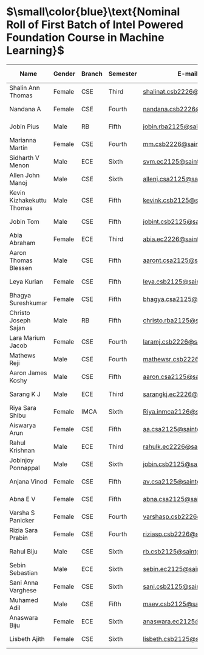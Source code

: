 # $\small\color{blue}\text{Nominal Roll of First Batch of Intel Powered Foundation Course in Machine Learning}$

| Name                           | Gender | Branch | Semester | E-mail ID                                 | Mobile No.   | Enrolment ID   |
|--------------------------------|--------|--------|----------|-------------------------------------------|--------------|----------------|
| Shalin Ann Thomas               | Female | CSE    | Third    | shalinat.csb2226@saintgits.org           | 9745048057   | INTCS224-01    |
| Nandana A                       | Female | CSE    | Fourth   | nandana.csb2226@saintgits.org           | 9048454211   | INTCS224-02    |
| Jobin Pius                      | Male   | RB     | Fifth    | jobin.rba2125@saintgits.org             | 7736623548   | INTCS224-03    |
| Marianna Martin                 | Female | CSE    | Fourth   | mm.csb2226@saintgits.org                | 7907253859   | INTCS224-04    |
| Sidharth V Menon                | Male   | ECE    | Sixth    | svm.ec2125@saintgits.org                | 9074975037   | INTCS224-05    |
| Allen John Manoj                | Male   | CSE    | Sixth    | allenj.csa2125@saintgits.org            | 9142000999   | INTCS224-06    |
| Kevin Kizhakekuttu Thomas       | Male   | CSE    | Fifth    | kevink.csb2125@saintgits.org            | 8590746742   | INTCS224-07    |
| Jobin Tom                       | Male   | CSE    | Fifth    | jobint.csb2125@saintgits.org            | 7306502161   | INTCS224-08    |
| Abia Abraham                    | Female | ECE    | Third    | abia.ec2226@saintgits.org               | 6235714895   | INTCS224-09    |
| Aaron Thomas Blessen            | Male   | CSE    | Fifth    | aaront.csa2125@saintgits.org            | 9995975309   | INTCS224-10    |
| Leya Kurian                     | Female | CSE    | Fifth    | leya.csb2125@saintgits.org              | 6282446892   | INTCS224-11    |
| Bhagya Sureshkumar              | Female | CSE    | Fifth    | bhagya.csa2125@saintgits.org            | 9496398748   | INTCS224-12    |
| Christo Joseph Sajan            | Male   | RB     | Fifth    | christo.rba2125@saintgits.org           | 9074450668   | INTCS224-13    |
| Lara Marium Jacob                | Female | CSE    | Fourth   | laramj.csb2226@saintgits.org            | 8281432975   | INTCS224-14    |
| Mathews Reji                    | Male   | CSE    | Fourth   | mathewsr.csb2226@saintgits.org          | 9633732970   | INTCS224-15    |
| Aaron James Koshy               | Male   | CSE    | Fifth    | aaron.csa2125@saintgits.org            | 7994948448   | INTCS224-16    |
| Sarang K J                       | Male   | ECE    | Third    | sarangkj.ec2226@saintgits.org           | 9567930467   | INTCS224-17    |
| Riya Sara Shibu                 | Female | IMCA   | Sixth    | Riya.inmca2126@saintgits.org            | 8075966839   | INTCS224-18    |
| Aiswarya Arun                   | Female | CSE    | Fifth    | aa.csa2125@saintgits.org                | 8943241402   | INTCS224-19    |
| Rahul Krishnan                   | Male   | ECE    | Third    | rahulk.ec2226@saintgits.org             | 7907787874   | INTCS224-20    |
| Jobinjoy Ponnappal               | Male   | CSE    | Sixth    | jobin.csb2125@saintgits.org             | 9633866764   | INTCS224-21    |
| Anjana Vinod                     | Female | CSE    | Fifth    | av.csa2125@saintgits.org                | 7306999138   | INTCS224-22    |
| Abna E V                          | Female | CSE    | Fifth    | abna.csa2125@saintgits.org              | 8921930616   | INTCS224-23    |
| Varsha S Panicker                | Female | CSE    | Fourth   | varshasp.csb2226@saintgits.org          | 8590062994   | INTCS224-24    |
| Rizia Sara Prabin                | Female | CSE    | Fourth   | riziasp.csb2226@saintgits.org           | 8281672281   | INTCS224-25    |
| Rahul Biju                       | Male   | CSE    | Sixth    | rb.csb2125@saintgits.org                | 7306299392   | INTCS224-26    |
| Sebin Sebastian                  | Male   | ECE    | Sixth    | sebin.ec2125@saintgits.org              | 9072017437   | INTCS224-27    |
| Sani Anna Varghese               | Female | CSE    | Sixth    | sani.csb2125@saintgits.org              | 8590428591   | INTCS224-28    |
| Muhamed Adil                     | Male   | CSE    | Fifth    | maev.csb2125@saintgits.org              | 8304806007   | INTCN224-29    |
| Anaswara Biju                    | Female | ECE    | Sixth    | anaswara.ec2125@saintgits.org           | 9746194902   | INTCN224-30    |
| Lisbeth Ajith                    | Female | CSE    | Sixth    | lisbeth.csb2125@saintgits.org           | 8289890026   | INTCN224-31    |
